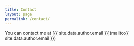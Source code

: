 ```yaml
---
title: Contact
layout: page
permalink: /contact/
---
```


You can contact me at [{{ site.data.author.email }}](mailto:{{ site.data.author.email }})